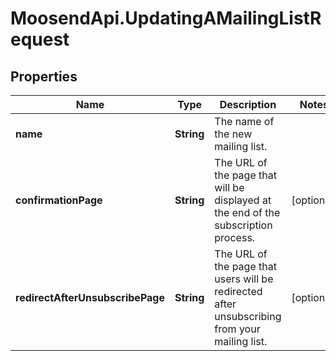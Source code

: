 # MoosendApi.UpdatingAMailingListRequest

## Properties
Name | Type | Description | Notes
------------ | ------------- | ------------- | -------------
**name** | **String** | The name of the new mailing list. | 
**confirmationPage** | **String** | The URL of the page that will be displayed at the end of the subscription process. | [optional] 
**redirectAfterUnsubscribePage** | **String** | The URL of the page that users will be redirected after unsubscribing from your mailing list. | [optional] 


